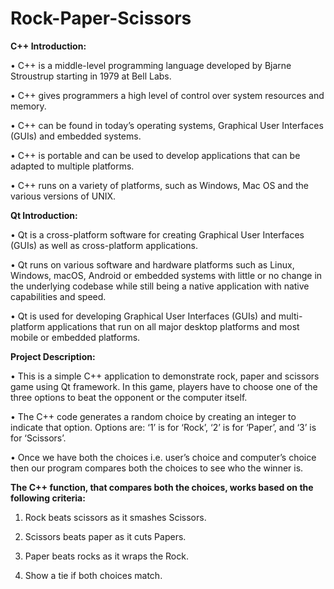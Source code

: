 # Rock-Paper-Scissors

**C++ Introduction:**

• C++ is a middle-level programming language developed by Bjarne Stroustrup starting in 1979 at Bell Labs.

• C++ gives programmers a high level of control over system resources and memory.

• C++ can be found in today’s operating systems, Graphical User Interfaces (GUIs) and embedded systems.

• C++ is portable and can be used to develop applications that can be adapted to multiple platforms.

• C++ runs on a variety of platforms, such as Windows, Mac OS and the various versions of UNIX.

**Qt Introduction:**

• Qt is a cross-platform software for creating Graphical User Interfaces (GUIs) as well as cross-platform applications.

• Qt runs on various software and hardware platforms such as Linux, Windows, macOS, Android or embedded systems with little or no change in the underlying codebase while still being a native application with native capabilities and speed.

• Qt is used for developing Graphical User Interfaces (GUIs) and multi-platform applications that run on all major desktop platforms and most mobile or embedded platforms.

**Project Description:**

• This is a simple C++ application to demonstrate rock, paper and scissors game using Qt framework. In this game, players have to choose one of the three options to beat the opponent or the computer itself.

• The C++ code generates a random choice by creating an integer to indicate that option. Options are: ‘1’ is for ‘Rock’, ‘2’ is for ‘Paper’, and ‘3’ is for ‘Scissors’.

• Once we have both the choices i.e. user’s choice and computer’s choice then our program compares both the choices to see who the winner is.

**The C++ function, that compares both the choices, works based on the following criteria:**

1. Rock beats scissors as it smashes Scissors.

2. Scissors beats paper as it cuts Papers.

3. Paper beats rocks as it wraps the Rock.

4. Show a tie if both choices match.
